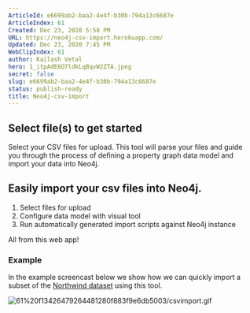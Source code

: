 ```yaml
---
ArticleId: e6699ab2-baa2-4e4f-b30b-794a13c6687e
ArticleIndex: 61
Created: Dec 23, 2020 5:58 PM
URL: https://neo4j-csv-import.herokuapp.com/
Updated: Dec 23, 2020 7:45 PM
WebClipIndex: 61
author: Kailash Vetal
hero: 1_itpAdE6O7ldkLqBqvW2ZTA.jpeg
secret: false
slug: e6699ab2-baa2-4e4f-b30b-794a13c6687e
status: publish-ready
title: Neo4j-csv-import
---
```

## Select file(s) to get started

Select your CSV files for upload. This tool will parse your files and guide you through the process of defining a property graph data model and import your data into Neo4j.

## Easily import your csv files into Neo4j.

1. Select files for upload
2. Configure data model with visual tool
3. Run automatically generated import scripts against Neo4j instance

All from this web app!

### Example

In the example screencast below we show how we can quickly import a subset of the  [Northwind dataset](https://github.com/tmcnab/northwind-mongo)  using this tool.

![61%20f13426479264481280f883f9e6db5003/csvimport.gif](61%20f13426479264481280f883f9e6db5003/csvimport.gif)
